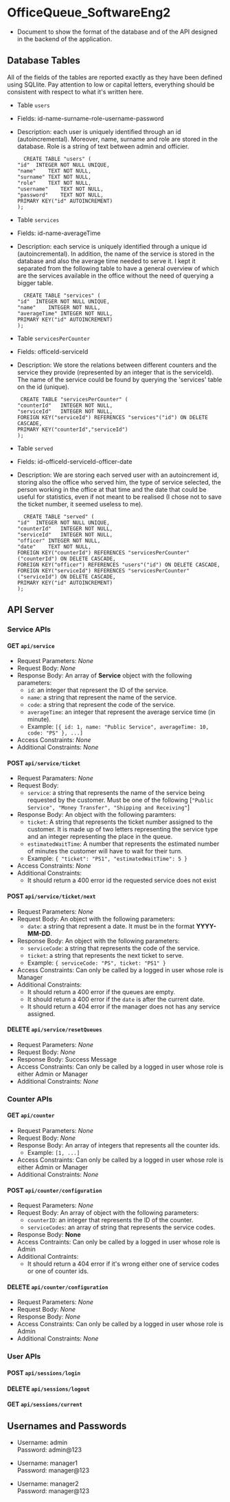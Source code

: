 # OfficeQueue_SoftwareEng2

- Document to show the format of the database and of the API designed in the backend of the application.

## Database Tables

All of the fields of the tables are reported exactly as they have been defined using SQLlite. Pay attention to low or capital letters, everything should be consistent with respect to what it's written here.

- Table `users`
- Fields: id-name-surname-role-username-password
- Description: each user is uniquely identified through an id (autoincremental). Moreover, name, surname and role are stored in the database. Role is a string of text between admin and officier.
  ```
    CREATE TABLE "users" (
  "id"	INTEGER NOT NULL UNIQUE,
  "name"	TEXT NOT NULL,
  "surname"	TEXT NOT NULL,
  "role"	TEXT NOT NULL,
  "username"	TEXT NOT NULL,
  "password"	TEXT NOT NULL,
  PRIMARY KEY("id" AUTOINCREMENT)
  );
  ```
- Table `services`
- Fields: id-name-averageTime
- Description: each service is uniquely identified through a unique id (autoincremental). In addition, the name of the service is stored in the database and also the average time needed to serve it. I kept it separated from the following table to have a general overview of which are the services available in the office without the need of querying a bigger table.

  ```
   	CREATE TABLE "services" (
  "id"	INTEGER NOT NULL UNIQUE,
  "name"	INTEGER NOT NULL,
  "averageTime"	INTEGER NOT NULL,
  PRIMARY KEY("id" AUTOINCREMENT)
  );
  ```

- Table `servicesPerCounter`
- Fields: officeId-serviceId
- Description: We store the relations between different counters and the service they provide (represented by an integer that is the serviceId). The name of the service could be found by querying the 'services' table on the id (unique).
  ```
   CREATE TABLE "servicesPerCounter" (
  "counterId"	INTEGER NOT NULL,
  "serviceId"	INTEGER NOT NULL,
  FOREIGN KEY("serviceId") REFERENCES "services"("id") ON DELETE CASCADE,
  PRIMARY KEY("counterId","serviceId")
  );
  ```
- Table `served`
- Fields: id-officeId-serviceId-officer-date
- Description: We are storing each served user with an autoincrement id, storing also the office who served him, the type of service selected, the person working in the office at that time and the date that could be useful for statistics, even if not meant to be realised (I chose not to save the ticket number, it seemed useless to me).
  ```
    CREATE TABLE "served" (
  "id"	INTEGER NOT NULL UNIQUE,
  "counterId"	INTEGER NOT NULL,
  "serviceId"	INTEGER NOT NULL,
  "officer"	INTEGER NOT NULL,
  "date"	TEXT NOT NULL,
  FOREIGN KEY("counterId") REFERENCES "servicesPerCounter"("counterId") ON DELETE CASCADE,
  FOREIGN KEY("officer") REFERENCES "users"("id") ON DELETE CASCADE,
  FOREIGN KEY("serviceId") REFERENCES "servicesPerCounter"("serviceId") ON DELETE CASCADE,
  PRIMARY KEY("id" AUTOINCREMENT)
  );
  ```

## API Server

### Service APIs

#### GET `api/service`

- Request Parameters: _None_
- Request Body: _None_
- Response Body: An array of **Service** object with the following parameters:
  - `id`: an integer that represent the ID of the service.
  - `name`: a string that represent the name of the service.
  - `code`: a string that represent the code of the service.
  - `averageTime`: an integer that represent the average service time (in minute).
  - Example: `[{ id: 1, name: "Public Service", averageTime: 10, code: "PS" }, ...]`
- Access Constraints: _None_
- Additional Constraints: _None_

#### POST `api/service/ticket`

- Request Paramaters: _None_
- Request Body:
  - `service`: a string that represents the name of the service being requested by the customer. Must be one of the following [`"Public Service", "Money Transfer", "Shipping and Receiving"`]
- Response Body: An object with the following paramters:
  - `ticket`: A string that represents the ticket number assigned to the customer. It is made up of two letters representing the service type and an integer representing the place in the queue.
  - `estimatedWaitTime`: A number that represents the estimated number of minutes the customer will have to wait for their turn.
  - Example: `{ "ticket": "PS1", "estimatedWaitTime": 5 }`
- Access Constraints: _None_
- Additional Constraints:
  - It should return a 400 error id the requested service does not exist

#### POST `api/service/ticket/next`

- Request Parameters: _None_
- Request Body: An object with the following parameters:
  - `date`: a string that represent a date. It must be in the format **YYYY-MM-DD**.
- Response Body: An object with the following parameters:
  - `serviceCode`: a string that represents the code of the service.
  - `ticket`: a string that represents the next ticket to serve.
  - Example: `{ serviceCode: "PS", ticket: "PS1" }`
- Access Constraints: Can only be called by a logged in user whose role is Manager
- Additional Constraints:
  - It should return a 400 error if the queues are empty.
  - It should return a 400 error if the `date` is after the current date.
  - It should return a 404 error if the manager does not has any service assigned.

#### DELETE `api/service/resetQueues`

- Request Parameters: _None_
- Request Body: _None_
- Response Body: Success Message
- Access Constraints: Can only be called by a logged in user whose role is either Admin or Manager
- Additional Constraints: _None_

### Counter APIs

#### GET `api/counter`

- Request Parameters: _None_
- Request Body: _None_
- Response Body: An array of integers that represents all the counter ids.
  - Example: `[1, ...]`
- Access Constraints: Can only be called by a logged in user whose role is either Admin or Manager
- Additional Constraints: _None_

#### POST `api/counter/configuration`

- Request Parameters: _None_
- Request Body: An array of object with the following parameters:
  - `counterID`: an integer that represents the ID of the counter.
  - `serviceCodes`: an array of string that represents the service codes.
- Response Body: **None**
- Access Contraints: Can only be called by a logged in user whose role is Admin
- Additional Contraints:
  - It should return a 404 error if it's wrong either one of service codes or one of counter ids.

#### DELETE `api/counter/configuration`

- Request Parameters: _None_
- Request Body: _None_
- Response Body: _None_
- Access Constraints: Can only be called by a logged in user whose role is Admin
- Additional Constraints: _None_

### User APIs

#### POST `api/sessions/login`

#### DELETE `api/sessions/logout`

#### GET `api/sessions/current`

## Usernames and Passwords

- Username: admin  
  Password: admin@123

- Username: manager1  
  Password: manager@123

- Username: manager2  
  Password: manager@123
